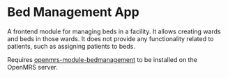 # Bed Management App

A frontend module for managing beds in a facility. It allows creating
wards and beds in those wards. It does not provide any functionality
related to patients, such as assigning patients to beds.

Requires [openmrs-module-bedmanagement](https://github.com/openmrs/openmrs-module-bedmanagement)
to be installed on the OpenMRS server.
